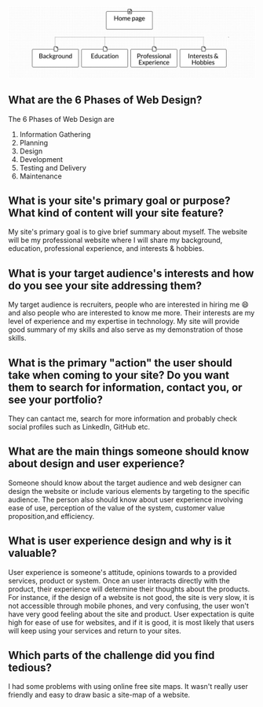 ![Image of site map](./imgs/site-map.png)

## What are the 6 Phases of Web Design?
 The 6 Phases of Web Design are
 1. Information Gathering
 2. Planning
 3. Design
 4. Development
 5. Testing and Delivery
 6. Maintenance

## What is your site's primary goal or purpose? What kind of content will your site feature?

My site's primary goal is to give brief summary about myself. The website will be my professional website where I will share my background, education, professional experience, and interests & hobbies.

## What is your target audience's interests and how do you see your site addressing them?

My target audience is recruiters, people who are interested in hiring me :smile: and also people who are interested to know me more. Their interests are my level of experience and my expertise in technology. My site will provide good summary of my skills and also serve as my demonstration of those skills.

## What is the primary "action" the user should take when coming to your site? Do you want them to search for information, contact you, or see your portfolio?

They can cantact me, search for more information and probably check social profiles such as LinkedIn, GitHub etc.

## What are the main things someone should know about design and user experience?

Someone should know about the target audience and web designer can design the website or include various elements by targeting to the specific audience. The person also should know about user experience involving ease of use, perception of the value of the system, customer value proposition,and efficiency.

## What is user experience design and why is it valuable?

User experience is someone's attitude, opinions towards to a provided services, product or system. Once an user interacts directly with the product, their experience will determine their thoughts about the products. For instance, if the design of a website is not good, the site is very slow, it is not accessible through mobile phones, and very confusing, the user won't have very good feeling about the site and product. User expectation is quite high for ease of use for websites, and if it is good, it is most likely that users will keep using your services and return to your sites.

## Which parts of the challenge did you find tedious?

I had some problems with using online free site maps. It wasn't really user friendly and easy to draw basic a site-map of a website.
